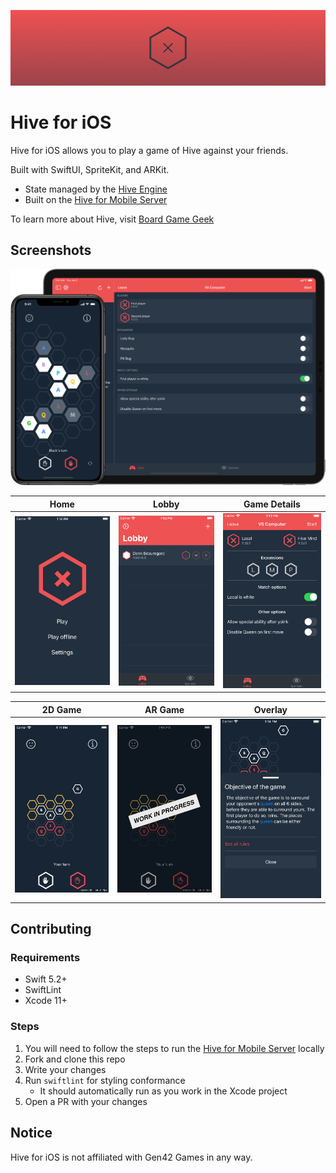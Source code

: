 ![Header](media/header.png)

# Hive for iOS

Hive for iOS allows you to play a game of Hive against your friends.

Built with SwiftUI, SpriteKit, and ARKit.

- State managed by the [Hive Engine](https://github.com/autoreleasefool/hive-engine)
- Built on the [Hive for Mobile Server](https://github.com/autoreleasefool/hive-for-mobile-server)

To learn more about Hive, visit [Board Game Geek](https://www.boardgamegeek.com/boardgame/2655/hive)

## Screenshots

![Promotional](media/promotional.png)

| Home                    | Lobby                     | Game Details                           |
| ----------------------- | ------------------------- | -------------------------------------- |
| ![Home](media/home.png) | ![Lobby](media/lobby.png) | ![Game details](media/gamedetails.png) |

| 2D Game                      | AR Game                      | Overlay                       |
| ---------------------------- | ---------------------------- | ----------------------------- |
| ![2D game](media/2dgame.png) | ![AR game](media/argame.png) | ![Overlay](media/overlay.png) |

## Contributing

### Requirements

- Swift 5.2+
- SwiftLint
- Xcode 11+

### Steps

1. You will need to follow the steps to run the [Hive for Mobile Server](https://github.com/autoreleasefool/hive-for-mobile-server) locally
2. Fork and clone this repo
3. Write your changes
4. Run `swiftlint` for styling conformance
   - It should automatically run as you work in the Xcode project
5. Open a PR with your changes

## Notice

Hive for iOS is not affiliated with Gen42 Games in any way.
